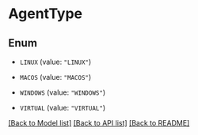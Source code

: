 # AgentType

## Enum


* `LINUX` (value: `"LINUX"`)

* `MACOS` (value: `"MACOS"`)

* `WINDOWS` (value: `"WINDOWS"`)

* `VIRTUAL` (value: `"VIRTUAL"`)


[[Back to Model list]](../README.md#documentation-for-models) [[Back to API list]](../README.md#documentation-for-api-endpoints) [[Back to README]](../README.md)


